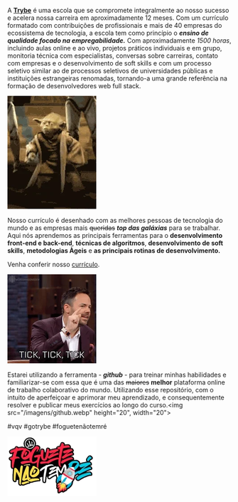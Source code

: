 A [**Trybe**](https://www.betrybe.com/) é uma escola que se compromete integralmente ao nosso sucesso e acelera nossa carreira em aproximadamente 12 meses. Com um currículo formatado com contribuições de profissionais e mais de 40 empresas do ecossistema de tecnologia, a escola tem como princípio o ***ensino de qualidade focado na empregabilidade.*** Com aproximadamente *1500 horas*, incluindo aulas online e ao vivo, projetos práticos individuais e em grupo, monitoria técnica com especialistas, conversas sobre carreiras, contato com empresas e o desenvolvimento de soft skills e com um processo seletivo similar ao de processos seletivos de universidades públicas e instituições estrangeiras renomadas, tornando-a uma grande referência na formação de desenvolvedores web full stack. 

![](/imagens/starwars.webp)

Nosso currículo é desenhado com as melhores pessoas de tecnologia do mundo e as empresas mais ~~queridas~~ ***top das galáxias*** para se trabalhar. Aqui nós aprendemos as principais ferramentas para o **desenvolvimento front-end e back-end**, **técnicas de algoritmos**, **desenvolvimento de soft skills**, **metodologias Àgeis** e **as principais rotinas de desenvolvimento.**

Venha conferir nosso [currículo](https://www.betrybe.com/formacao). 

![](/imagens/curriculo.webp)

Estarei utilizando a ferramenta - ***github*** -  para treinar minhas habilidades e familiarizar-se com essa que é uma das ~~maiores~~ **melhor** plataforma online de trabalho colaborativo do mundo. Utilizando esse repositório, com o intuito de aperfeiçoar e aprimorar meu aprendizado, e consequentemente resolver e publicar meus exercícios ao longo do curso.<img src="/imagens/github.webp" height="20", width="20">

#vqv #gotrybe #foguetenãotemré

![](/imagens/foguetenaotemre.webp)

